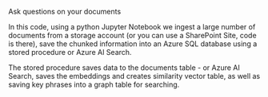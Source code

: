  Ask questions on your documents

In this code, using a python Jupyter Notebook we ingest a large number of documents from a storage account (or you can use a SharePoint Site, code is there), save the chunked information into an Azure SQL database using a stored procedure or Azure AI Search.

The stored procedure saves data to the documents table - or Azure AI Search, saves the embeddings and creates similarity vector table, as well as saving key phrases into a graph table for searching.



